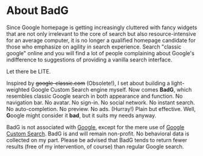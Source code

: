 # About BadG

Since Google homepage is getting increasingly cluttered with fancy widgets that are not only irrelevant to the core of search but also resource-intensive for an average computer, it is no longer a qualified homepage candidate for those who emphasize on agility in search experience. Search "classic google" online and you will find a lot of people complaining about Google's indifference to suggestions of providing a vanilla search interface.

Let there be LITE.

Inspired by ~~google-classic.com~~ (Obsolete!), I set about building a light-weighted Google Custom Search engine myself. Now comes **BadG**, which resembles classic Google search in both appearance and function. No navigation bar. No avatar. No sign-in. No social network. No instant search. No auto-completion. No preview. No ads. (Hurray!) Plain but effective. Well, **G**oogle might consider it **bad**, but it suits my needs anyway.

BadG is not associated with [Google](https://www.google.com/), except for the mere use of [Google Custom Search](https://www.google.com/cse/). BadG is and will remain non-profit. No behavioral data is collected on my part. Please be advised that BadG tends to return fewer results (free of my intervention, of course) than regular Google search.